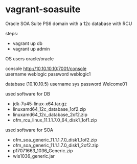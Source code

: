 vagrant-soasuite
================

Oracle SOA Suite PS6 domain with a 12c database with RCU

steps:
- vagrant up db
- vagrant up admin

OS users oracle/oracle

console http://10.10.10.10:7001/console  
username weblogic password weblogic1

database (10.10.10.5) 
username sys password Welcome01


used software for DB
- jdk-7u45-linux-x64.tar.gz
- linuxamd64_12c_database_1of2.zip
- linuxamd64_12c_database_2of2.zip
- ofm_rcu_linux_11.1.1.7.0_64_disk1_1of1.zip

used software for SOA
- ofm_soa_generic_11.1.1.7.0_disk1_1of2.zip
- ofm_soa_generic_11.1.1.7.0_disk1_2of2.zip
- p17071663_1036_Generic.zip
- wls1036_generic.jar
